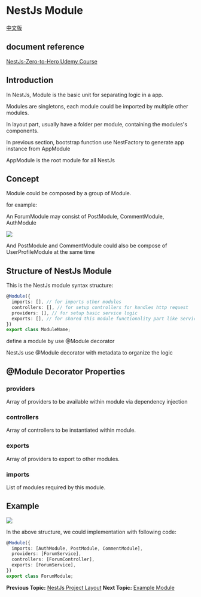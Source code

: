 # NestJs Module

[中文版](module/README-zh_TW.md "中文版")

## document reference
[NestJs-Zero-to-Hero Udemy Course](https://www.udemy.com/course/nestjs-zero-to-hero/learn/lecture/26680748#overview)
## Introduction

In NestJs, Module is the basic unit for separating logic in a app.

Modules are singletons, each module could be imported by multiple other modules.

In layout part, usually have a folder per module, containing the modules's components.

In previous section, bootstrap function use NestFactory to generate app instance from AppModule

AppModule is the root module for all NestJs

## Concept

Module could be composed by a group of Module.

for example:

An ForumModule may consist of PostModule, CommentModule, AuthModule

![](https://i.imgur.com/qITBFMv.png)

And PostModule and CommentModule could also be compose of UserProfileModule at the same time

## Structure of NestJs Module
This is the NestJs module syntax structure:
```typescript
@Module({
  imports: [], // for imports other modules
  controllers: [], // for setup controllers for handles http request
  providers: [], // for setup basic service logic
  exports: [], // for shared this module functionality part like Service 
})
export class ModuleName;
```
define a module by use @Module decorator

NestJs use @Module decorator with metadata to organize the logic

## @Module Decorator Properties

### providers

Array of providers to be available within module via dependency injection

### controllers

Array of controllers to be instantiated within module.

### exports

Array of providers to export to other modules.

### imports

List of modules required by this module.

## Example

![](https://i.imgur.com/RB81nFb.png)

In the above structure, we could implementation with following code:
```typescript
@Module({
  imports: [AuthModule, PostModule, CommentModule],
  providers: [ForumService],
  controllers: [ForumController],
  exports: [ForumService],
})
export class ForumModule;
```

**Previous Topic:** [NestJs Project Layout](layout/README.md "NestJs Project Layout")
**Next Topic:** [Example Module](example-module/README.md "Example Module")